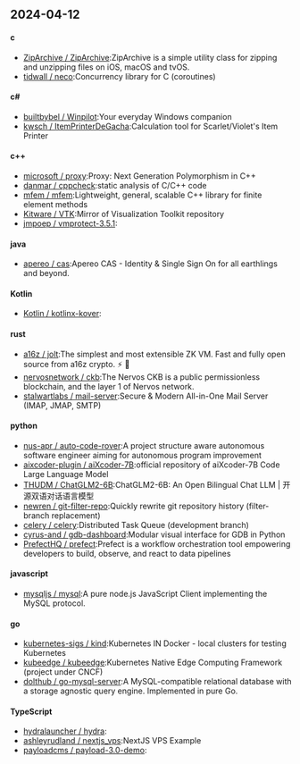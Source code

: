 ## 2024-04-12
#### c
* [ZipArchive / ZipArchive](https://github.com/ZipArchive/ZipArchive):ZipArchive is a simple utility class for zipping and unzipping files on iOS, macOS and tvOS.
* [tidwall / neco](https://github.com/tidwall/neco):Concurrency library for C (coroutines)
#### c#
* [builtbybel / Winpilot](https://github.com/builtbybel/Winpilot):Your everyday Windows companion
* [kwsch / ItemPrinterDeGacha](https://github.com/kwsch/ItemPrinterDeGacha):Calculation tool for Scarlet/Violet's Item Printer
#### c++
* [microsoft / proxy](https://github.com/microsoft/proxy):Proxy: Next Generation Polymorphism in C++
* [danmar / cppcheck](https://github.com/danmar/cppcheck):static analysis of C/C++ code
* [mfem / mfem](https://github.com/mfem/mfem):Lightweight, general, scalable C++ library for finite element methods
* [Kitware / VTK](https://github.com/Kitware/VTK):Mirror of Visualization Toolkit repository
* [jmpoep / vmprotect-3.5.1](https://github.com/jmpoep/vmprotect-3.5.1):
#### java
* [apereo / cas](https://github.com/apereo/cas):Apereo CAS - Identity & Single Sign On for all earthlings and beyond.
#### Kotlin
* [Kotlin / kotlinx-kover](https://github.com/Kotlin/kotlinx-kover):
#### rust
* [a16z / jolt](https://github.com/a16z/jolt):The simplest and most extensible ZK VM. Fast and fully open source from a16z crypto. ⚡ 💌
* [nervosnetwork / ckb](https://github.com/nervosnetwork/ckb):The Nervos CKB is a public permissionless blockchain, and the layer 1 of Nervos network.
* [stalwartlabs / mail-server](https://github.com/stalwartlabs/mail-server):Secure & Modern All-in-One Mail Server (IMAP, JMAP, SMTP)
#### python
* [nus-apr / auto-code-rover](https://github.com/nus-apr/auto-code-rover):A project structure aware autonomous software engineer aiming for autonomous program improvement
* [aixcoder-plugin / aiXcoder-7B](https://github.com/aixcoder-plugin/aiXcoder-7B):official repository of aiXcoder-7B Code Large Language Model
* [THUDM / ChatGLM2-6B](https://github.com/THUDM/ChatGLM2-6B):ChatGLM2-6B: An Open Bilingual Chat LLM | 开源双语对话语言模型
* [newren / git-filter-repo](https://github.com/newren/git-filter-repo):Quickly rewrite git repository history (filter-branch replacement)
* [celery / celery](https://github.com/celery/celery):Distributed Task Queue (development branch)
* [cyrus-and / gdb-dashboard](https://github.com/cyrus-and/gdb-dashboard):Modular visual interface for GDB in Python
* [PrefectHQ / prefect](https://github.com/PrefectHQ/prefect):Prefect is a workflow orchestration tool empowering developers to build, observe, and react to data pipelines
#### javascript
* [mysqljs / mysql](https://github.com/mysqljs/mysql):A pure node.js JavaScript Client implementing the MySQL protocol.
#### go
* [kubernetes-sigs / kind](https://github.com/kubernetes-sigs/kind):Kubernetes IN Docker - local clusters for testing Kubernetes
* [kubeedge / kubeedge](https://github.com/kubeedge/kubeedge):Kubernetes Native Edge Computing Framework (project under CNCF)
* [dolthub / go-mysql-server](https://github.com/dolthub/go-mysql-server):A MySQL-compatible relational database with a storage agnostic query engine. Implemented in pure Go.
#### TypeScript
* [hydralauncher / hydra](https://github.com/hydralauncher/hydra):
* [ashleyrudland / nextjs_vps](https://github.com/ashleyrudland/nextjs_vps):NextJS VPS Example
* [payloadcms / payload-3.0-demo](https://github.com/payloadcms/payload-3.0-demo):
